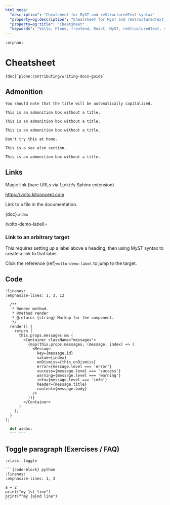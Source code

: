 ```yaml
---
html_meta:
  "description": "Cheatsheet for MyST and reStructuredText syntax"
  "property=og:description": "Cheatsheet for MyST and reStructuredText syntax"
  "property=og:title": "Cheatsheet"
  "keywords": "Volto, Plone, frontend, React, MyST, reStructuredText, syntax"
---
```


```{eval-rst}
:orphan:
```

# Cheatsheet

```{seealso}
{doc}`plone:contributing/writing-docs-guide`
```


## Admonition

```{note}
You should note that the title will be automatically capitalized.
```

```{important}
This is an admonition box without a title.
```

```{tip}
This is an admonition box without a title.
```

```{warning}
This is an admonition box without a title.
```

```{danger}
Don't try this at home.
```

```{seealso}
This is a see also section.
```

```{deprecated} 13
This is an admonition box without a title.
```


## Links

Magic link (bare URLs via `linkify` Sphinx extension)

https://volto.kitconcept.com

Link to a file in the documentation.

{doc}`index`


(volto-demo-label)=

### Link to an arbitrary target

This requires setting up a label above a heading, then using MyST syntax to create a link to that label.

Click the reference {ref}`volto-demo-label` to jump to the target.


## Code

```{code-block} jsx
:linenos:
:emphasize-lines: 1, 3, 12

  /**
   * Render method.
   * @method render
   * @returns {string} Markup for the component.
   */
  render() {
    return (
      this.props.messages && (
        <Container className="messages">
          {map(this.props.messages, (message, index) => (
            <Message
              key={message.id}
              value={index}
              onDismiss={this.onDismiss}
              error={message.level === 'error'}
              success={message.level === 'success'}
              warning={message.level === 'warning'}
              info={message.level === 'info'}
              header={message.title}
              content={message.body}
            />
          ))}
        </Container>
      )
    );
  }
);

```

```python
  def asdas:
  """ """
```

## Toggle paragraph (Exercises / FAQ)

````{admonition} This is a title
:class: toggle

```{code-block} python
:linenos:
:emphasize-lines: 1, 3

a = 2
print("my 1st line")
print(f"my {a}nd line")
```
````
